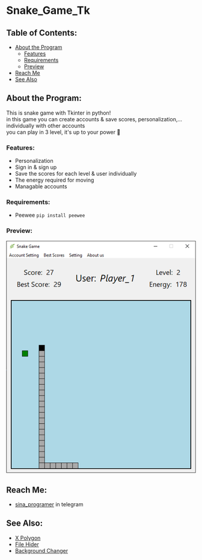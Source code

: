 # Snake_Game_Tk

## Table of Contents:
- [About the Program](#about-the-program)
  - [Features](#features)
  - [Requirements](#requirements)
  - [Preview](#preview)
- [Reach Me](#reach-me)
- [See Also](#see-also)

## About the Program:
This is snake game with Tkinter in python! <br>
in this game you can create accounts & save scores, personalization,... individually with other accounts <br>
you can play in 3 level, it's up to your power 🙂 <br>

### Features:
- Personalization
- Sign in & sign up 
- Save the scores for each level & user individually
- The energy required for moving
- Managable accounts

### Requirements:
- Peewee `pip install peewee`

### Preview:
![preview](/Files/preview.png)

## Reach Me:
- [sina_programer](https://t.me/sina_programer) in telegram

## See Also:
- [X Polygon](https://github.com/sina-programer/X_Polygon)
- [File Hider](https://github.com/sina-programer/File_Hider)
- [Background Changer](https://github.com/sina-programer/Background_Changer)
